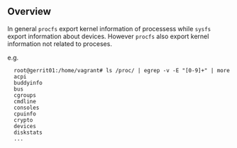 ## Overview

In general `procfs` export kernel information of processess while `sysfs` export information about devices. However `procfs` 
also export kernel information not related to proceses.

e.g.

      root@gerrit01:/home/vagrant# ls /proc/ | egrep -v -E "[0-9]+" | more
      acpi
      buddyinfo
      bus
      cgroups
      cmdline
      consoles
      cpuinfo
      crypto
      devices
      diskstats
      ...

